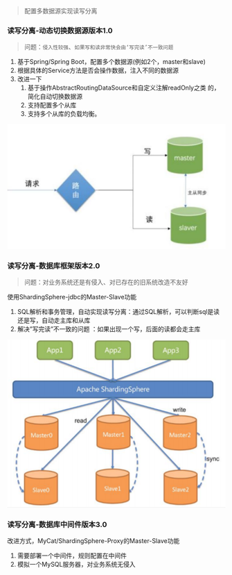 > 配置多数据源实现读写分离

### 读写分离-动态切换数据源版本1.0 

> 问题：`侵入性较强`、`如果写和读非常快会由‘写完读’不一致问题`

1. 基于Spring/Spring Boot，配置多个数据源(例如2个，master和slave) 
2. 根据具体的Service方法是否会操作数据，注入不同的数据源
3. 改进一下
   1. 基于操作AbstractRoutingDataSource和自定义注解readOnly之类 的，简化自动切换数据源 
   2. 支持配置多个从库
   3. 支持多个从库的负载均衡。

![image-20201201233453882](pic/image-20201201233453882.png)

###  读写分离-数据库框架版本2.0 

> 问题：对业务系统还是有侵入、对已存在的旧系统改造不友好 

使用ShardingSphere-jdbc的Master-Slave功能 

1. SQL解析和事务管理，自动实现读写分离：通过SQL解析，可以判断sql是读还是写，自动走主库和从库
2. 解决”写完读”不一致的问题 ：如果出现一个写，后面的读都会走主库

![image-20201201233827613](pic/image-20201201233827613.png)



### 读写分离-数据库中间件版本3.0



改进方式，MyCat/ShardingSphere-Proxy的Master-Slave功能

1. 需要部署一个中间件，规则配置在中间件
2. 模拟一个MySQL服务器，对业务系统无侵入 